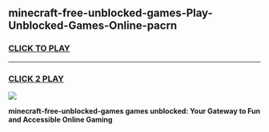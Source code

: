 
## minecraft-free-unblocked-games-Play-Unblocked-Games-Online-pacrn
<h3>
<a href="https://premium76.site?title=minecraft-free-unblocked-games&ref=25A">CLICK TO PLAY</a></h3>
<hr>

<h3>
<a href="https://premium76.site?title=minecraft-free-unblocked-games&ref=25A">CLICK 2 PLAY</a>
  
</h3>

<a href="https://premium76.site?title=minecraft-free-unblocked-games&ref=25A"><img src="https://clearcache.store/games.png"></a>


**minecraft-free-unblocked-games games unblocked: Your Gateway to Fun and Accessible Online Gaming**
